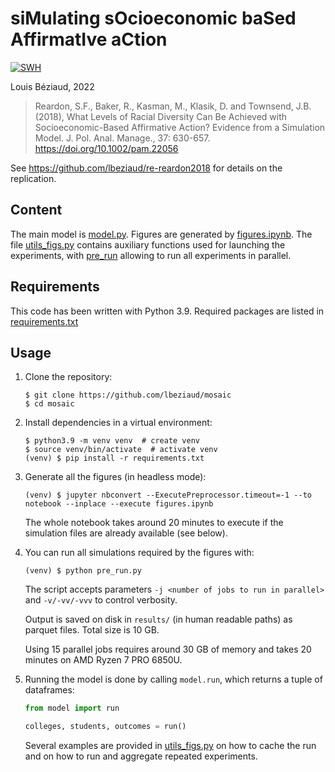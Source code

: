 # siMulating sOcioeconomic baSed AffirmatIve aCtion

[![SWH](https://archive.softwareheritage.org/badge/swh:1:dir:b403980674f1f035ae85d7ad4063098485ce7c17/)](https://archive.softwareheritage.org/swh:1:dir:b403980674f1f035ae85d7ad4063098485ce7c17;origin=https://github.com/lbeziaud/mosaic;visit=swh:1:snp:bebbfb6e968909770c153e43232c0d0272c458f9;anchor=swh:1:rev:df1d04e37614c8f448d04ab7e001d4a33318ddca)

Louis Béziaud, 2022

> Reardon, S.F., Baker, R., Kasman, M., Klasik, D. and Townsend, J.B. (2018), What Levels of Racial Diversity Can Be Achieved with Socioeconomic-Based Affirmative Action? Evidence from a Simulation Model. J. Pol. Anal. Manage., 37: 630-657. https://doi.org/10.1002/pam.22056

See https://github.com/lbeziaud/re-reardon2018 for details on the replication.

## Content

The main model is [model.py](model.py). Figures are generated by [figures.ipynb](figures.ipynb). The file [utils_figs.py](utils_figs.py) contains auxiliary functions used for launching the experiments, with [pre_run](pre_run.py) allowing to run all experiments in parallel. 

## Requirements

This code has been written with Python 3.9. Required packages are listed in [requirements.txt](requirements.txt)

## Usage

1. Clone the repository:

    ```console
    $ git clone https://github.com/lbeziaud/mosaic
    $ cd mosaic
    ```

2. Install dependencies in a virtual environment:

    ```console
    $ python3.9 -m venv venv  # create venv
    $ source venv/bin/activate  # activate venv
    (venv) $ pip install -r requirements.txt
    ```

3. Generate all the figures (in headless mode):

    ```console
    (venv) $ jupyter nbconvert --ExecutePreprocessor.timeout=-1 --to notebook --inplace --execute figures.ipynb
    ```
   
   The whole notebook takes around 20 minutes to execute if the simulation files are already available (see below).
   
4. You can run all simulations required by the figures with:

    ```console
    (venv) $ python pre_run.py
    ```
    
    The script accepts parameters `-j <number of jobs to run in parallel>` and `-v/-vv/-vvv` to control verbosity.
    
    Output is saved on disk in `results/` (in human readable paths) as parquet files. Total size is 10 GB.
    
    Using 15 parallel jobs requires around 30 GB of memory and takes 20 minutes on AMD Ryzen 7 PRO 6850U. 

5. Running the model is done by calling `model.run`, which returns a tuple of dataframes:

    ```python
    from model import run
    
    colleges, students, outcomes = run()
    ```

    Several examples are provided in [utils_figs.py](utils_figs.py) on how to cache the run and on how to run and aggregate repeated experiments.
